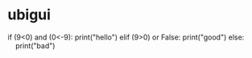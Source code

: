 # ubigui
if (9<0) and (0<-9):
    print("hello")
elif (9>0) or False:
    print("good")
else:
    print("bad")

